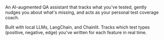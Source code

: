 An AI-augmented QA assistant that tracks what you've tested, gently nudges you about what's missing, and acts as your personal test coverage coach. 

Built with local LLMs, LangChain, and Chainlit.
Tracks which test types (positive, negative, edge) you've written for each feature in real time.